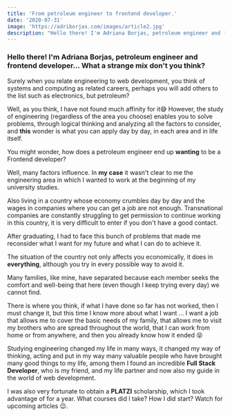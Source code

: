 ```yaml
---
title: 'From petroleum engineer to frontend developer.'
date: '2020-07-31'
image: 'https://adriborjas.com/images/article2.jpg'
description: "Hello there! I'm Adriana Borjas, petroleum engineer and frontend developer... What a strange mix don't you think?"
---
```


### Hello there! I'm **Adriana Borjas**, petroleum engineer and frontend developer... What a strange mix don't you think?

Surely when you relate engineering to web development, you think of systems and computing as related careers, perhaps you will add others to the list such as electronics, but petroleum?

Well, as you think, I have not found much affinity for it😅 However, the study of engineering (regardless of the area you choose) enables you to solve problems, through logical thinking and analyzing all the factors to consider, and **this** wonder is what you can apply day by day, in each area and in life itself.

You might wonder, how does a petroleum engineer end up **wanting** to be a Frontend developer?

Well, many factors influence. In **my case** it wasn't clear to me the engineering area in which I wanted to work at the beginning of my university studies. 
 
Also living in a country whose economy crumbles day by day and the wages in companies where you can get a job are not enough. Transnational companies are constantly struggling to get permission to continue working in this country, it is very difficult to enter if you don't have a good contact. 
 
After graduating, I had to face this bunch of problems that made me reconsider what I want for my future and what I can do to achieve it.

The situation of the country not only affects you economically, it does in **everything**, although you try in every possible way to avoid it. 

Many families, like mine, have separated because each member seeks the comfort and well-being that here (even though I keep trying every day) we cannot find. 

There is where you think, if what I have done so far has not worked, then I must change it, but this time I know more about what I want ... I want a job that allows me to cover the basic needs of my family, that allows me to visit my brothers who are spread throughout the world, that I can work from home or from anywhere, and then you already know how it ended 😝

Studying engineering changed my life in many ways, it changed my way of thinking, acting and put in my way many valuable people who have brought many good things to my life, among them I found an incredible **Full Stack Developer**, who is my friend, and my life partner and now also my guide in the world of web development. 

I was also very fortunate to obtain a **PLATZI** scholarship, which I took advantage of for a year. What courses did I take? How I did start? Watch for upcoming articles 😉.
